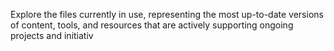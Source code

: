 Explore the files currently in use, representing the most up-to-date versions of content, tools, and resources that are actively supporting ongoing projects and initiativ
